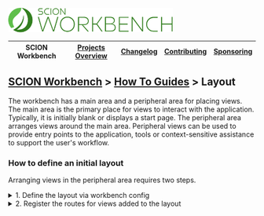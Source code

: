 <a href="/README.md"><img src="/resources/branding/scion-workbench-banner.svg" height="50" alt="SCION Workbench"></a>

| SCION Workbench | [Projects Overview][menu-projects-overview] | [Changelog][menu-changelog] | [Contributing][menu-contributing] | [Sponsoring][menu-sponsoring] |  
| --- | --- | --- | --- | --- |

## [SCION Workbench][menu-home] > [How To Guides][menu-how-to] > Layout

The workbench has a main area and a peripheral area for placing views. The main area is the primary place for views to interact with the application. Typically, it is initially blank or displays a start page. The peripheral area arranges views around the main area. Peripheral views can be used to provide entry points to the application, tools or context-sensitive assistance to support the user's workflow.

### How to define an initial layout

Arranging views in the peripheral area requires two steps.

<details>
    <summary>1. Define the layout via workbench config</summary>
    <br>

```ts
import {MAIN_AREA_PART_ID, WorkbenchModule} from '@scion/workbench';

WorkbenchModule.forRoot({
  layout: layout => layout
    .addPart('topLeft', {relativeTo: MAIN_AREA_PART_ID, align: 'left', ratio: .25})
    .addPart('bottomLeft', {relativeTo: 'topLeft', align: 'bottom', ratio: .5})
    .addPart('bottom', {align: 'bottom', ratio: .3})
    .addView('navigator', {partId: 'topLeft', activateView: true})
    .addView('explorer', {partId: 'topLeft'})
    .addView('console', {partId: 'bottom', activateView: true})
    .addView('problems', {partId: 'bottom'})
    .addView('search', {partId: 'bottom'})
});
```
The above code snippet defines the following layout.

```plain
+--------+----------------+
|  top   |   main area    |
|  left  |                |
|--------+                |
| bottom |                |
|  left  |                |
+--------+----------------+
|          bottom         |
+-------------------------+
```   

A layout is defined through a layout function in the workbench config. The layout function is passed an empty layout to which parts and views can be added. A part is a stack of views. Parts are aligned relative to each other. Views are added to parts. The layout is an immutable object, meaning that modifications have no side effects. Each modification creates a new layout instance that can be used for further modifications.

> The function can call `inject` to get required dependencies, if any.
</details>

<details>
    <summary>2. Register the routes for views added to the layout</summary>
    <br>

```ts
RouterModule.forRoot([
  {path: '', outlet: 'navigator', loadComponent: () => import('./navigator/navigator.component')},
  {path: '', outlet: 'explorer', loadComponent: () => import('./explorer/explorer.component')},
  {path: '', outlet: 'console', loadComponent: () => import('./console/console.component')},
  {path: '', outlet: 'problems', loadComponent: () => import('./problems/problems.component')},
  {path: '', outlet: 'search', loadComponent: () => import('./search/search.component')},
]);
```
A route for a view in the peripheral layout must be a secondary route with an empty path. The outlet refers to the view in the layout. Because the path is empty, no outlet needs to be added to the URL.   
</details>

[menu-how-to]: /docs/site/howto/how-to.md

[menu-home]: /README.md
[menu-projects-overview]: /docs/site/projects-overview.md
[menu-changelog]: /docs/site/changelog.md
[menu-contributing]: /CONTRIBUTING.md
[menu-sponsoring]: /docs/site/sponsoring.md
